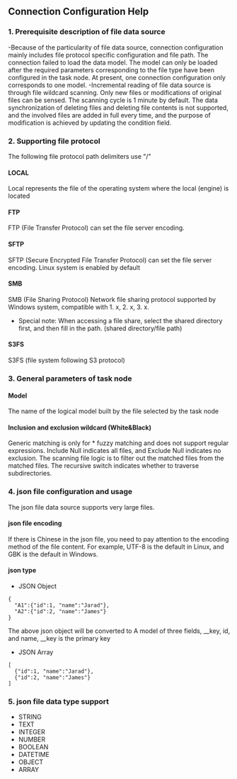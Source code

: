 ## **Connection Configuration Help**

### **1. Prerequisite description of file data source**
-Because of the particularity of file data source, connection configuration mainly includes file protocol specific configuration and file path. The connection failed to load the data model. The model can only be loaded after the required parameters corresponding to the file type have been configured in the task node. At present, one connection configuration only corresponds to one model.
-Incremental reading of file data source is through file wildcard scanning. Only new files or modifications of original files can be sensed. The scanning cycle is 1 minute by default. The data synchronization of deleting files and deleting file contents is not supported, and the involved files are added in full every time, and the purpose of modification is achieved by updating the condition field.

### **2. Supporting file protocol**
The following file protocol path delimiters use "/"
#### **LOCAL**
Local represents the file of the operating system where the local (engine) is located
#### **FTP**
FTP (File Transfer Protocol) can set the file server encoding.
#### **SFTP**
SFTP (Secure Encrypted File Transfer Protocol) can set the file server encoding. Linux system is enabled by default
#### **SMB**
SMB (File Sharing Protocol) Network file sharing protocol supported by Windows system, compatible with 1. x, 2. x, 3. x.
- Special note: When accessing a file share, select the shared directory first, and then fill in the path. (shared directory/file path)
#### **S3FS**
S3FS (file system following S3 protocol)

### **3. General parameters of task node**
#### **Model**
The name of the logical model built by the file selected by the task node
#### **Inclusion and exclusion wildcard (White&Black)**
Generic matching is only for * fuzzy matching and does not support regular expressions. Include Null indicates all files, and Exclude Null indicates no exclusion. The scanning file logic is to filter out the matched files from the matched files. The recursive switch indicates whether to traverse subdirectories.

### **4. json file configuration and usage**
The json file data source supports very large files.
#### **json file encoding**
If there is Chinese in the json file, you need to pay attention to the encoding method of the file content. For example, UTF-8 is the default in Linux, and GBK is the default in Windows.
#### **json type**
- JSON Object
```
{
  "A1":{"id":1, "name":"Jarad"},
  "A2":{"id":2, "name":"James"}
}
```
The above json object will be converted to A model of three fields, __key, id, and name, __key is the primary key
- JSON Array
```
[
  {"id":1, "name":"Jarad"},
  {"id":2, "name":"James"}
]
```

### **5. json file data type support**
- STRING
- TEXT
- INTEGER
- NUMBER
- BOOLEAN
- DATETIME
- OBJECT
- ARRAY